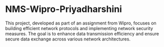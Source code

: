 # NMS-Wipro-Priyadharshini
This project, developed as part of an assignment from Wipro, focuses on building efficient network protocols and implementing network security measures. The goal is to enhance data transmission efficiency and ensure secure data exchange across various network architectures.
